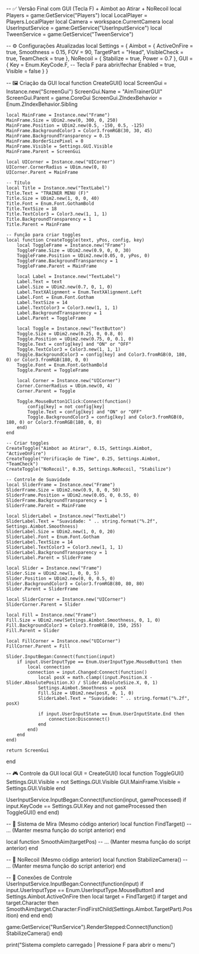 -- ✅ Versão Final com GUI (Tecla F) + Aimbot ao Atirar + NoRecoil
local Players = game:GetService("Players")
local LocalPlayer = Players.LocalPlayer
local Camera = workspace.CurrentCamera
local UserInputService = game:GetService("UserInputService")
local TweenService = game:GetService("TweenService")

-- ⚙️ Configurações Atualizadas
local Settings = {
    Aimbot = {
        ActiveOnFire = true,
        Smoothness = 0.15,
        FOV = 90,
        TargetPart = "Head",
        VisibleCheck = true,
        TeamCheck = true
    },
    NoRecoil = {
        Stabilize = true,
        Power = 0.7
    },
    GUI = {
        Key = Enum.KeyCode.F, -- Tecla F para abrir/fechar
        Enabled = true,
        Visible = false
    }
}

-- 🖼️ Criação da GUI
local function CreateGUI()
    local ScreenGui = Instance.new("ScreenGui")
    ScreenGui.Name = "AimTrainerGUI"
    ScreenGui.Parent = game.CoreGui
    ScreenGui.ZIndexBehavior = Enum.ZIndexBehavior.Sibling

    local MainFrame = Instance.new("Frame")
    MainFrame.Size = UDim2.new(0, 300, 0, 250)
    MainFrame.Position = UDim2.new(0.5, -150, 0.5, -125)
    MainFrame.BackgroundColor3 = Color3.fromRGB(30, 30, 45)
    MainFrame.BackgroundTransparency = 0.15
    MainFrame.BorderSizePixel = 0
    MainFrame.Visible = Settings.GUI.Visible
    MainFrame.Parent = ScreenGui

    local UICorner = Instance.new("UICorner")
    UICorner.CornerRadius = UDim.new(0, 8)
    UICorner.Parent = MainFrame

    -- Título
    local Title = Instance.new("TextLabel")
    Title.Text = "TRAINER MENU (F)"
    Title.Size = UDim2.new(1, 0, 0, 40)
    Title.Font = Enum.Font.GothamBold
    Title.TextSize = 18
    Title.TextColor3 = Color3.new(1, 1, 1)
    Title.BackgroundTransparency = 1
    Title.Parent = MainFrame

    -- Função para criar toggles
    local function CreateToggle(text, yPos, config, key)
        local ToggleFrame = Instance.new("Frame")
        ToggleFrame.Size = UDim2.new(0.9, 0, 0, 30)
        ToggleFrame.Position = UDim2.new(0.05, 0, yPos, 0)
        ToggleFrame.BackgroundTransparency = 1
        ToggleFrame.Parent = MainFrame

        local Label = Instance.new("TextLabel")
        Label.Text = text
        Label.Size = UDim2.new(0.7, 0, 1, 0)
        Label.TextXAlignment = Enum.TextXAlignment.Left
        Label.Font = Enum.Font.Gotham
        Label.TextSize = 14
        Label.TextColor3 = Color3.new(1, 1, 1)
        Label.BackgroundTransparency = 1
        Label.Parent = ToggleFrame

        local Toggle = Instance.new("TextButton")
        Toggle.Size = UDim2.new(0.25, 0, 0.8, 0)
        Toggle.Position = UDim2.new(0.75, 0, 0.1, 0)
        Toggle.Text = config[key] and "ON" or "OFF"
        Toggle.TextColor3 = Color3.new(1, 1, 1)
        Toggle.BackgroundColor3 = config[key] and Color3.fromRGB(0, 180, 0) or Color3.fromRGB(180, 0, 0)
        Toggle.Font = Enum.Font.GothamBold
        Toggle.Parent = ToggleFrame

        local Corner = Instance.new("UICorner")
        Corner.CornerRadius = UDim.new(0, 4)
        Corner.Parent = Toggle

        Toggle.MouseButton1Click:Connect(function()
            config[key] = not config[key]
            Toggle.Text = config[key] and "ON" or "OFF"
            Toggle.BackgroundColor3 = config[key] and Color3.fromRGB(0, 180, 0) or Color3.fromRGB(180, 0, 0)
        end)
    end

    -- Criar toggles
    CreateToggle("Aimbot ao Atirar", 0.15, Settings.Aimbot, "ActiveOnFire")
    CreateToggle("Verificação de Time", 0.25, Settings.Aimbot, "TeamCheck")
    CreateToggle("NoRecoil", 0.35, Settings.NoRecoil, "Stabilize")

    -- Controle de Suavidade
    local SliderFrame = Instance.new("Frame")
    SliderFrame.Size = UDim2.new(0.9, 0, 0, 50)
    SliderFrame.Position = UDim2.new(0.05, 0, 0.55, 0)
    SliderFrame.BackgroundTransparency = 1
    SliderFrame.Parent = MainFrame

    local SliderLabel = Instance.new("TextLabel")
    SliderLabel.Text = "Suavidade: " .. string.format("%.2f", Settings.Aimbot.Smoothness)
    SliderLabel.Size = UDim2.new(1, 0, 0, 20)
    SliderLabel.Font = Enum.Font.Gotham
    SliderLabel.TextSize = 14
    SliderLabel.TextColor3 = Color3.new(1, 1, 1)
    SliderLabel.BackgroundTransparency = 1
    SliderLabel.Parent = SliderFrame

    local Slider = Instance.new("Frame")
    Slider.Size = UDim2.new(1, 0, 0, 5)
    Slider.Position = UDim2.new(0, 0, 0.5, 0)
    Slider.BackgroundColor3 = Color3.fromRGB(80, 80, 80)
    Slider.Parent = SliderFrame

    local SliderCorner = Instance.new("UICorner")
    SliderCorner.Parent = Slider

    local Fill = Instance.new("Frame")
    Fill.Size = UDim2.new(Settings.Aimbot.Smoothness, 0, 1, 0)
    Fill.BackgroundColor3 = Color3.fromRGB(0, 150, 255)
    Fill.Parent = Slider

    local FillCorner = Instance.new("UICorner")
    FillCorner.Parent = Fill

    Slider.InputBegan:Connect(function(input)
        if input.UserInputType == Enum.UserInputType.MouseButton1 then
            local connection
            connection = input.Changed:Connect(function()
                local posX = math.clamp((input.Position.X - Slider.AbsolutePosition.X) / Slider.AbsoluteSize.X, 0, 1)
                Settings.Aimbot.Smoothness = posX
                Fill.Size = UDim2.new(posX, 0, 1, 0)
                SliderLabel.Text = "Suavidade: " .. string.format("%.2f", posX)
                
                if input.UserInputState == Enum.UserInputState.End then
                    connection:Disconnect()
                end
            end)
        end
    end)

    return ScreenGui
end

-- 🎮 Controle da GUI
local GUI = CreateGUI()
local function ToggleGUI()
    Settings.GUI.Visible = not Settings.GUI.Visible
    GUI.MainFrame.Visible = Settings.GUI.Visible
end

UserInputService.InputBegan:Connect(function(input, gameProcessed)
    if input.KeyCode == Settings.GUI.Key and not gameProcessed then
        ToggleGUI()
    end
end)

-- 🎯 Sistema de Mira (Mesmo código anterior)
local function FindTarget()
    -- ... (Manter mesma função do script anterior)
end

local function SmoothAim(targetPos)
    -- ... (Manter mesma função do script anterior)
end

-- 🔫 NoRecoil (Mesmo código anterior)
local function StabilizeCamera()
    -- ... (Manter mesma função do script anterior)
end

-- 🔄 Conexões de Controle
UserInputService.InputBegan:Connect(function(input)
    if input.UserInputType == Enum.UserInputType.MouseButton1 and Settings.Aimbot.ActiveOnFire then
        local target = FindTarget()
        if target and target.Character then
            SmoothAim(target.Character:FindFirstChild(Settings.Aimbot.TargetPart).Position)
        end
    end
end)

game:GetService("RunService").RenderStepped:Connect(function()
    StabilizeCamera()
end)

print("Sistema completo carregado | Pressione F para abrir o menu")
